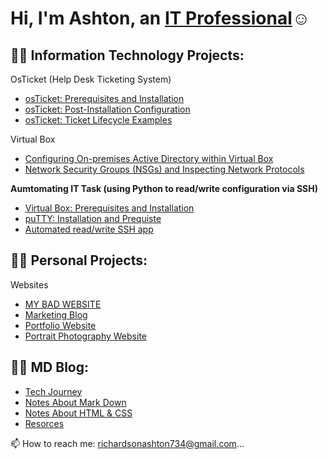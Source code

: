 <h1>Hi, I'm Ashton, an <a href="https://www.linkedin.com/in/ashton-najee-mckeith-richardson-65782b22a/">IT Professional</a>☺</h1>

<h2>👨‍💻 Information Technology Projects:</h2>

OsTicket (Help Desk Ticketing System)

  - [osTicket: Prerequisites and Installation](https://github.com/AshtonRichards/osticket-prereqs)
  - [osTicket: Post-Installation Configuration](https://github.com/AshtonRichards/post-install-config)
  - [osTicket: Ticket Lifecycle Examples](https://github.com/AshtonRichards/ticket-lifecycle)

Virtual Box

  - [Configuring On-premises Active Directory within Virtual Box](https://github.com/AshtonRichards/config-ad)
  - [Network Security Groups (NSGs) and Inspecting Network Protocols](https://github.com/AshtonRichards/config-ad)

<b>Aumtomating IT Task (using Python to read/write configuration via SSH)</b>

  - [Virtual Box: Prerequisites and Installation](https://github.com/joshmadakorcc/configure-ad)
  - [puTTY: Installation and Prequiste](https://github.com/joshmadakorcc/azure-network-protocols)
  - [Automated read/write SSH app](https://github.com/joshmadakorcc/azure-network-protocols)  

<h2>👨‍💻 Personal Projects:</h2>

Websites

  - [MY BAD WEBSITE](https://github.com/AshtonRichards/AshtonRichards/edit/main/README.md)
  - [Marketing Blog](https://github.com/AshtonRichards/osticket-prereqs)
  - [Portfolio Website](https://github.com/AshtonRichards/post-install-config)
  - [Portrait Photography Website](https://github.com/AshtonRichards/ticket-lifecycle)
  
<h2>👨‍💻 MD Blog:</h2>

- [Tech Journey](https://github.com/AshtonRichards/AshtonRichards/edit/main/README.md)
- [Notes About Mark Down](https://github.com/AshtonRichards/AshtonRichards/edit/main/README.md)
- [Notes About HTML & CSS](https://github.com/AshtonRichards/AshtonRichards/edit/main/README.md)
- [Resorces](https://github.com/AshtonRichards/Resources)

📫 How to reach me: richardsonashton734@gmail.com...

<!---
AshtonRichards/AshtonRichards is a ✨ special ✨ repository because its `README.md` (this file) appears on your GitHub profile.
You can click the Preview link to take a look at your changes.
--->
